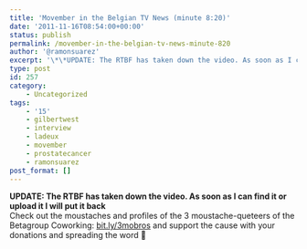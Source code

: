 ```yaml
---
title: 'Movember in the Belgian TV News (minute 8:20)'
date: '2011-11-16T08:54:00+00:00'
status: publish
permalink: /movember-in-the-belgian-tv-news-minute-820
author: '@ramonsuarez'
excerpt: '\*\*UPDATE: The RTBF has taken down the video. As soon as I can find it or upload it I will put it back\*\*Check out the moustaches and profiles of the 3 moustache-queteers of the Betagroup Coworking: bit.ly/3mobros and support the cause with your don...'
type: post
id: 257
category:
    - Uncategorized
tags:
    - '15'
    - gilbertwest
    - interview
    - ladeux
    - movember
    - prostatecancer
    - ramonsuarez
post_format: []
---
```

**UPDATE: The RTBF has taken down the video. As soon as I can find it or upload it I will put it back**  
Check out the moustaches and profiles of the 3 moustache-queteers of the Betagroup Coworking: [bit.ly/3mobros](http://bit.ly/3mobros) and support the cause with your donations and spreading the word 🙂 </div>